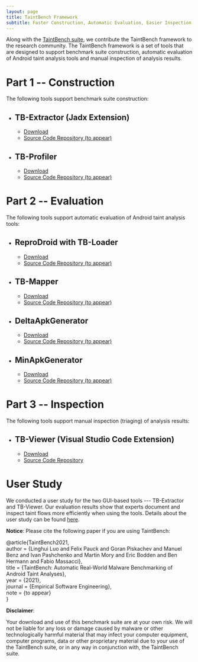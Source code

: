 ```yaml
---
layout: page
title: TaintBench Framework
subtitle: Faster Construction, Automatic Evaluation, Easier Inspection
---
```

Along with the [TaintBench suite](taintbenchSuite.md), we contribute the TaintBench framework to the research community. The TaintBench framework is a set of tools that are designed to support benchmark suite construction, automatic evaluation of Android taint analysis tools and manual inspection of analysis results.  
# Part 1 -- Construction
The following tools support benchmark suite construction:
- ## TB-Extractor (Jadx Extension)
  - [Download](https://github.com/TaintBench/TaintBench/releases/download/TBFramework/TBExtractor-EMSE.zip)
  - [Source Code Repository (to appear)]()
- ## TB-Profiler 
  - [Download](https://github.com/TaintBench/TaintBench/releases/download/TBFramework/TB-Profiler-0.0.1-EMSE.zip)
  - [Source Code Repository (to appear)]()

# Part 2 -- Evaluation
The following tools support automatic evaluation of Android taint analysis tools:
- ## ReproDroid with TB-Loader
  - [Download](https://github.com/TaintBench/TaintBench/releases/download/TBFramework/BREW-2.0.0-SNAPSHOT-EMSE.zip)
  - [Source Code Repository (to appear)]()

- ## TB-Mapper
  - [Download](https://github.com/TaintBench/TaintBench/releases/download/TBFramework/TBSaSMapper-1.0-SNAPSHOT-EMSE.zip)
  - [Source Code Repository (to appear)]()

- ## DeltaApkGenerator
  - [Download](https://github.com/TaintBench/TaintBench/releases/download/TBFramework/DeltaApkGenerator-0.0.2-EMSE.zip)
  - [Source Code Repository (to appear)]()

- ## MinApkGenerator
  - [Download](https://github.com/TaintBench/TaintBench/releases/download/TBFramework/MinApkGenerator-0.0.1-SNAPSHOT-EMSE.zip)
  - [Source Code Repository (to appear)]()

# Part 3 -- Inspection
The following tools support manual inspection (triaging) of analysis results:
- ## TB-Viewer (Visual Studio Code Extension)
  - [Download](https://open-vsx.org/extension/taintbench/TB-Viewer)
  - [Source Code Repository](https://github.com/TaintBench/TB-Viewer)

# User Study
We conducted a user study for the two GUI-based tools --- TB-Extractor and TB-Viewer. Our evaluation results show that experts document and inspect taint flows more efficiently when using the tools. Details about the user study can be found [here](userstudy.md).


**Notice**: Please cite the following paper if you are using TaintBench: 

@article{TaintBench2021, <br>
author = {Linghui Luo and Felix Pauck and Goran Piskachev and Manuel Benz and Ivan Pashchenko and Martin Mory and Eric Bodden and Ben Hermann and Fabio Massacci},<br>
title = {TaintBench: Automatic Real-World Malware Benchmarking of Android Taint Analyses}, <br>
year = {2021}, <br>
journal = {Empirical Software Engineering}, <br>
note = {to appear} <br>
}

**Disclaimer**:

Your download and use of this benchmark suite are at your own risk.
We will not be liable for any loss or damage caused by malware or other technologically harmful material that may infect your computer equipment, computer programs, data or other proprietary material due to your use of the TaintBench suite, or in any way in conjunction with, the TaintBench suite.
